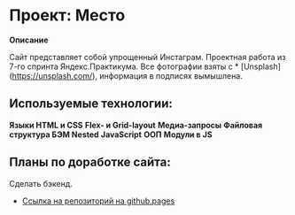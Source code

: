 # Проект: Место

**Описание**

Сайт представляет собой упрощенный Инстаграм. Проектная работа из 7-го спринта Яндекс.Практикума. 
Все фотографии взяты с * [Unsplash] (https://unsplash.com/), информация в подписях вымышлена.

## Используемые технологии: 
**Языки HTML и CSS**
**Flex- и Grid-layout**
**Медиа-запросы**
**Файловая структура БЭМ Nested**
**JavaScript**
**ООП**
**Модули в JS**

## Планы по доработке сайта: 

Сделать бэкенд.

* [Ссылка на репозиторий на github.pages](https://marpism.github.io/mesto/)
